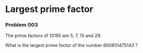 # Largest prime factor
### Problem 003

The prime factors of 13195 are 5, 7, 13 and 29. 

What is the largest prime factor of the number 600851475143 ? 

